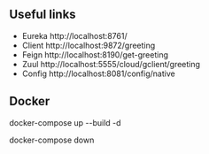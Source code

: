 ## Useful links
- Eureka http://localhost:8761/
- Client http://localhost:9872/greeting
- Feign http://localhost:8190/get-greeting
- Zuul http://localhost:5555/cloud/gclient/greeting
- Config http://localhost:8081/config/native

## Docker
docker-compose up --build -d

docker-compose down


